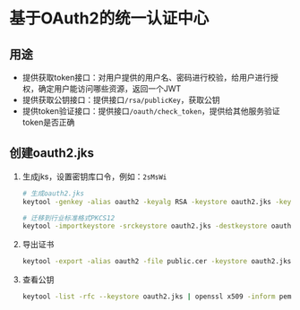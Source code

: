# 基于OAuth2的统一认证中心

## 用途

* 提供获取token接口：对用户提供的用户名、密码进行校验，给用户进行授权，确定用户能访问哪些资源，返回一个JWT
* 提供获取公钥接口：提供接口`/rsa/publicKey`，获取公钥
* 提供token验证接口：提供接口`/oauth/check_token`，提供给其他服务验证token是否正确

## 创建oauth2.jks

1. 生成jks，设置密钥库口令，例如：`2sMsWi`

    ```bash
    # 生成oauth2.jks
    keytool -genkey -alias oauth2 -keyalg RSA -keystore oauth2.jks -keypass 2sMsWi -keysize 2048 -validity 3650
   
    # 迁移到行业标准格式PKCS12
    keytool -importkeystore -srckeystore oauth2.jks -destkeystore oauth2.jks -deststoretype pkcs12
    ```

2. 导出证书

    ```bash
    keytool -export -alias oauth2 -file public.cer -keystore oauth2.jks
    ```

3. 查看公钥

   ```bash
   keytool -list -rfc --keystore oauth2.jks | openssl x509 -inform pem -pubkey
   ```